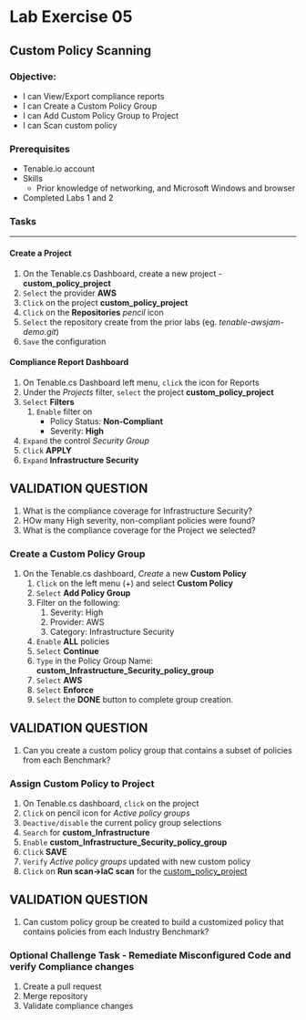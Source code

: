 # Lab Exercise 05

## Custom Policy Scanning

### Objective:

- I can View/Export compliance reports
- I can Create a Custom Policy Group
- I can Add Custom Policy Group to Project
- I can Scan custom policy  

### Prerequisites
- Tenable.io account
- Skills
  - Prior knowledge of networking, and Microsoft Windows and browser
- Completed Labs 1 and 2

### Tasks

  ____

#### Create a Project

  1.  On the Tenable.cs Dashboard, create a new project - **custom_policy_project**
  1.  `Select` the provider **AWS**
  1.  `Click` on the project **custom_policy_project**
  1.  `Click` on the **Repositories** *pencil* icon
  1.  `Select` the repository create from the prior labs (eg.  *tenable-awsjam-demo.git*)
  1.  `Save` the configuration


#### Compliance Report Dashboard


  1.  On Tenable.cs Dashboard left menu, `click` the icon for Reports 
  1.  Under the *Projects* filter, `select` the project **custom_policy_project**</u>
  1.  `Select` **Filters**
      1.  `Enable` filter on 
          - Policy Status:  **Non-Compliant**
          - Severity:  **High**
  1.  `Expand` the control *Security Group*
  1.  `Click` **APPLY**
  1.  `Expand` **Infrastructure Security**
  
  ## VALIDATION QUESTION
  1.  What is the compliance coverage for Infrastructure Security?
  1.  HOw many High severity, non-compliant policies were found?
  1.  What is the compliance coverage for the Project we selected?



  ### Create a Custom Policy Group

1.  On the Tenable.cs dashboard, *Create* a new **Custom Policy**
    1.  `Click` on the left menu (+) and select **Custom Policy**
    1.  `Select` **Add Policy Group**
    1.  Filter on the following:
        1.  Severity: High
        1.  Provider:  AWS
        1.  Category:  Infrastructure Security
    1.  `Enable` **ALL** policies
    1.  `Select` **Continue**
    1.  `Type` in the Policy Group Name: **custom_Infrastructure_Security_policy_group**
    1.  `Select` **AWS**
    1.  `Select` **Enforce**
    1.  `Select` the **DONE** button to complete group creation.

## VALIDATION QUESTION
1.  Can you create a custom policy group that contains a subset of policies from each Benchmark?

### Assign Custom Policy to Project

1.  On Tenable.cs dashboard, `click` on the project
1.  `Click` on pencil icon for *Active policy groups*
1.  `Deactive/disable` the current policy group selections
1.  `Search`  for **custom_Infrastructure**
1.  `Enable` **custom_Infrastructure_Security_policy_group**
1.  `Click` **SAVE**
1.  `Verify` *Active policy groups* updated with new custom policy
1.  `Click` on **Run scan->IaC scan** for the <u>custom_policy_project</u>

## VALIDATION QUESTION

1.  Can custom policy group be created to build a customized policy that contains policies from each Industry Benchmark?

### Optional Challenge Task - Remediate Misconfigured Code and verify Compliance changes 

1.  Create a pull request 
1.  Merge repository
1.  Validate compliance changes

